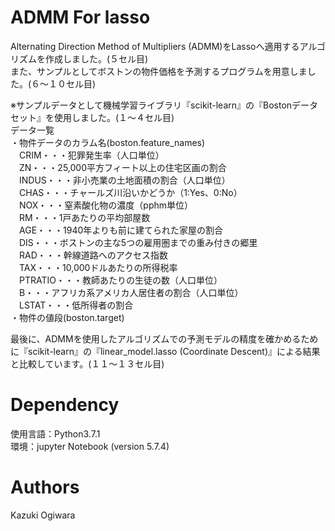 # ADMM For lasso
Alternating Direction Method of Multipliers (ADMM)をLassoへ適用するアルゴリズムを作成しました。(５セル目)  
また、サンプルとしてボストンの物件価格を予測するプログラムを用意しました。(６〜１０セル目)  

※サンプルデータとして機械学習ライブラリ『scikit-learn』の『Bostonデータセット』を使用しました。(１〜４セル目)  
データ一覧  
・物件データのカラム名(boston.feature_names)  
　CRIM・・・犯罪発生率（人口単位）  
　ZN・・・25,000平方フィート以上の住宅区画の割合  
　INDUS・・・非小売業の土地面積の割合（人口単位）  
　CHAS・・・チャールズ川沿いかどうか（1:Yes、0:No）  
　NOX・・・窒素酸化物の濃度（pphm単位）  
　RM・・・1戸あたりの平均部屋数  
　AGE・・・1940年よりも前に建てられた家屋の割合  
　DIS・・・ボストンの主な5つの雇用圏までの重み付きの郷里  
　RAD・・・幹線道路へのアクセス指数  
　TAX・・・10,000ドルあたりの所得税率  
　PTRATIO・・・教師あたりの生徒の数（人口単位）  
　B・・・アフリカ系アメリカ人居住者の割合（人口単位）  
　LSTAT・・・低所得者の割合  
・物件の値段(boston.target)  

最後に、ADMMを使用したアルゴリズムでの予測モデルの精度を確かめるために『scikit-learn』の『linear_model.lasso (Coordinate Descent)』による結果と比較しています。(１１〜１３セル目)

# Dependency
使用言語：Python3.7.1  
環境：jupyter Notebook (version 5.7.4)  

# Authors
Kazuki Ogiwara  
